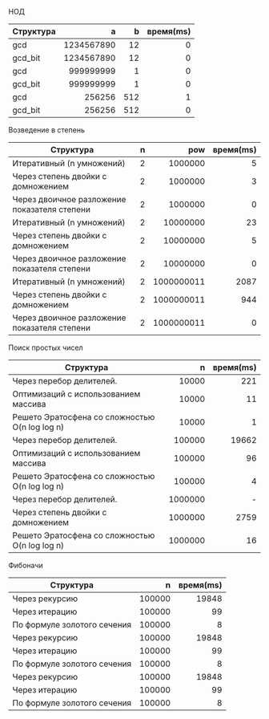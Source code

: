 НОД

Структура|a|b|время(ms)
---|---:|---:|---:
gcd|1234567890|12|0
gcd_bit|1234567890|12|0
gcd|999999999|1|0
gcd_bit|999999999|1|0
gcd|256256|512|1
gcd_bit|256256|512|0

Возведение в степень

Структура|n|pow|время(ms)
---|---:|---:|---:
Итеративный (n умножений)|2|1000000|5
Через степень двойки с домножением|2|1000000|3
Через двоичное разложение показателя степени|2|1000000|0
Итеративный (n умножений)|2|10000000|23
Через степень двойки с домножением|2|10000000|5
Через двоичное разложение показателя степени|2|10000000|0
Итеративный (n умножений)|2|1000000011|2087
Через степень двойки с домножением|2|1000000011|944
Через двоичное разложение показателя степени|2|1000000011|0

Поиск простых чисел

Структура|n|время(ms)
---|---:|---:
Через перебор делителей.|10000|221
Оптимизаций с использованием массива|10000|11
Решето Эратосфена со сложностью O(n log log n)|10000|1
Через перебор делителей.|100000|19662
Оптимизаций с использованием массива|100000|96
Решето Эратосфена со сложностью O(n log log n)|100000|4
Через перебор делителей.|1000000|-
Через степень двойки с домножением|1000000|2759
Решето Эратосфена со сложностью O(n log log n)|1000000|16

Фибоначи

Структура|n|время(ms)
---|---:|---:
Через рекурсию |100000|19848
Через итерацию|100000|99
По формуле золотого сечения|100000|8
Через рекурсию |100000|19848
Через итерацию|100000|99
По формуле золотого сечения|100000|8
Через рекурсию |100000|19848
Через итерацию|100000|99
 По формуле золотого сечения|100000|8

